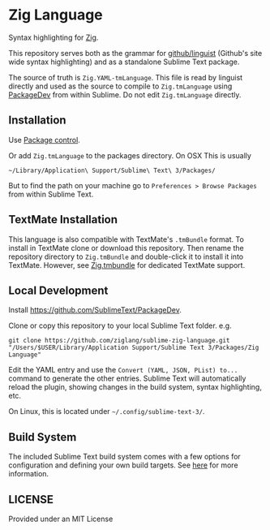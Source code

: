 Zig Language
============

Syntax highlighting for [Zig](http://ziglang.org/).

This repository serves both as the grammar for
[github/linguist](https://github.com/github/linguist) (Github's site wide
syntax highlighting) and as a standalone Sublime Text package.

The source of truth is `Zig.YAML-tmLanguage`. This file is read by linguist
directly and used as the source to compile to `Zig.tmLanguage` using
[PackageDev](https://github.com/SublimeText/PackageDev) from within Sublime. Do
not edit `Zig.tmLanguage` directly.

Installation
-----------

Use [Package control](https://packagecontrol.io).

Or add `Zig.tmLanguage` to the packages directory. On OSX This is usually

```
~/Library/Application\ Support/Sublime\ Text\ 3/Packages/
```

But to find the path on your machine go to `Preferences > Browse Packages` from
within Sublime Text.

TextMate Installation
---------------------

This language is also compatible with TextMate's `.tmBundle` format. To install in TextMate clone or download this repository. Then rename the repository directory to `Zig.tmBundle` and double-click it to install it into TextMate. However, see [Zig.tmbundle](https://github.com/ziglang/Zig.tmbundle) for dedicated TextMate support.

Local Development
-----------------

Install https://github.com/SublimeText/PackageDev.

Clone or copy this repository to your local Sublime Text folder. e.g.

```
git clone https://github.com/ziglang/sublime-zig-language.git "/Users/$USER/Library/Application Support/Sublime Text 3/Packages/Zig Language"
```

Edit the YAML entry and use the `Convert (YAML, JSON, PList) to...` command
to generate the other entries. Sublime Text will automatically reload the plugin, showing changes in the build system, syntax highlighting, etc.


On Linux, this is located under `~/.config/sublime-text-3/`.

Build System
------------

The included Sublime Text build system comes with a few options for configuration and defining your own build targets. See [here](build.md) for more information.

LICENSE
-------

Provided under an MIT License
